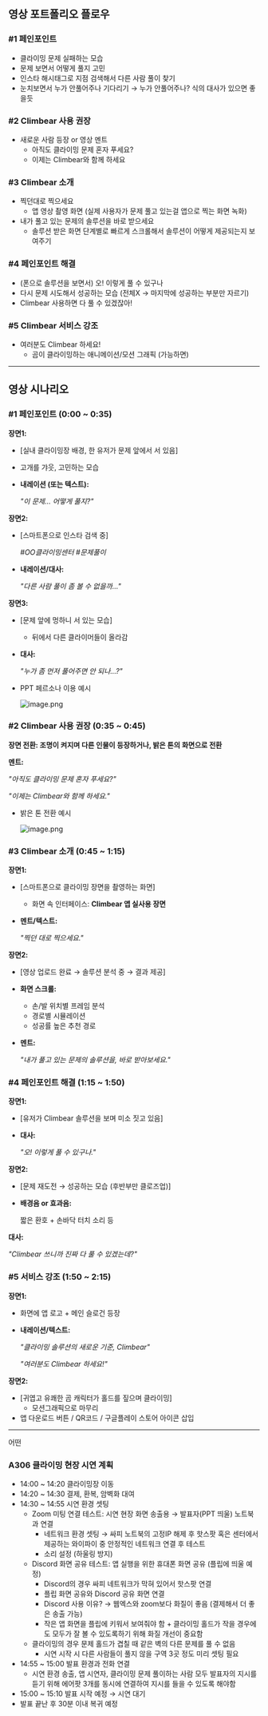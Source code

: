 
## 영상 포트폴리오 플로우

### #1 페인포인트

- 클라이밍 문제 실패하는 모습
- 문제 보면서 어떻게 풀지 고민
- 인스타 해시태그로 지점 검색해서 다른 사람 풀이 찾기
- 눈치보면서 누가 안풀어주나 기다리기 → 누가 안풀어주나? 식의 대사가 있으면 좋을듯

### #2 Climbear 사용 권장

- 새로운 사람 등장 or 영상 멘트
    - 아직도 클라이밍 문제 혼자 푸세요?
    - 이제는 Climbear와 함께 하세요

### #3 Climbear 소개

- 찍던대로 찍으세요
    - 앱 영상 촬영 화면 (실제 사용자가 문제 풀고 있는걸 앱으로 찍는 화면 녹화)
- 내가 풀고 있는 문제의 솔루션을 바로 받으세요
    - 솔루션 받은 화면 단계별로 빠르게 스크롤해서 솔루션이 어떻게 제공되는지 보여주기

### #4 페인포인트 해결

- (폰으로 솔루션을 보면서) 오! 이렇게 풀 수 있구나
- 다시 문제 시도해서 성공하는 모습 (전체X → 마지막에 성공하는 부분만 자르기)
- Climbear 사용하면 다 풀 수 있겠잖아!

### #5 Climbear 서비스 강조

- 여러분도 Climbear 하세요!
    - 곰이 클라이밍하는 애니메이션/모션 그래픽 (가능하면)

---

## 영상 시나리오

### **#1 페인포인트 (0:00 ~ 0:35)**

**장면1:**

- [실내 클라이밍장 배경, 한 유저가 문제 앞에서 서 있음]
- 고개를 갸웃, 고민하는 모습
- **내레이션 (또는 텍스트):**
    
    *"이 문제… 어떻게 풀지?"*
    

**장면2:**

- [스마트폰으로 인스타 검색 중]
    
    *#OO클라이밍센터 #문제풀이*
    
- **내레이션/대사:**
    
    *"다른 사람 풀이 좀 볼 수 없을까..."*
    

**장면3:**

- [문제 앞에 멍하니 서 있는 모습]
    - 뒤에서 다른 클라이머들이 올라감
- **대사:**
    
    *"누가 좀 먼저 풀어주면 안 되나…?"*
    

- PPT 페르소나 이용 예시
    
    ![image.png](attachment:c0886e36-42db-4114-aba5-f57b0f63a922:image.png)
    

### **#2 Climbear 사용 권장 (0:35 ~ 0:45)**

**장면 전환: 조명이 켜지며 다른 인물이 등장하거나, 밝은 톤의 화면으로 전환**

**멘트:**

*"아직도 클라이밍 문제 혼자 푸세요?"*

*"이제는 Climbear와 함께 하세요."*

- 밝은 톤 전환 예시
    
    ![image.png](attachment:c7a4290c-5712-419d-b332-97088cc3a870:image.png)
    

### **#3 Climbear 소개 (0:45 ~ 1:15)**

**장면1:**

- [스마트폰으로 클라이밍 장면을 촬영하는 화면]
    - 화면 속 인터페이스: **Climbear 앱 실사용 장면**
- **멘트/텍스트:**
    
    *"찍던 대로 찍으세요."*
    

**장면2:**

- [영상 업로드 완료 → 솔루션 분석 중 → 결과 제공]
- **화면 스크롤:**
    - 손/발 위치별 프레임 분석
    - 경로별 시뮬레이션
    - 성공률 높은 추천 경로
- **멘트:**
    
    *"내가 풀고 있는 문제의 솔루션을, 바로 받아보세요."*
    

### **#4 페인포인트 해결 (1:15 ~ 1:50)**

**장면1:**

- [유저가 Climbear 솔루션을 보며 미소 짓고 있음]
- **대사:**
    
    *"오! 이렇게 풀 수 있구나."*
    

**장면2:**

- [문제 재도전 → 성공하는 모습 (후반부만 클로즈업)]
- **배경음 or 효과음:**
    
    짧은 환호 + 손바닥 터치 소리 등
    

**대사:**

*"Climbear 쓰니까 진짜 다 풀 수 있겠는데?"*

### **#5 서비스 강조 (1:50 ~ 2:15)**

**장면1:**

- 화면에 앱 로고 + 메인 슬로건 등장
- **내레이션/텍스트:**
    
    *"클라이밍 솔루션의 새로운 기준, Climbear"*
    
    *"여러분도 Climbear 하세요!"*
    

**장면2:**

- [귀엽고 유쾌한 곰 캐릭터가 홀드를 짚으며 클라이밍]
    - 모션그래픽으로 마무리
- 앱 다운로드 버튼 / QR코드 / 구글플레이 스토어 아이콘 삽입

---

어떤 

### A306 클라이밍 현장 시연 계획

- 14:00 ~ 14:20 클라이밍장 이동
- 14:20 ~ 14:30 결제, 환복, 암벽화 대여
- 14:30 ~ 14:55 시연 환경 셋팅
    - Zoom 미팅 연결 테스트: 시연 현장 화면 송출용 → 발표자(PPT 띄울) 노트북과 연결
        - 네트워크 환경 셋팅 → 싸피 노트북의 고정IP 해제 후 핫스팟 혹은 센터에서 제공하는 와이파이 중 안정적인 네트워크 연결 후 테스트
        - 소리 설정 (하울링 방지)
    - Discord 화면 공유 테스트: 앱 실행을 위한 휴대폰 화면 공유 (플립에 띄울 예정)
        - Discord의 경우 싸피 네트워크가 막혀 있어서 핫스팟 연결
        - 플립 화면 공유와 Discord 공유 화면 연결
        - Discord 사용 이유? → 웹엑스와 zoom보다 화질이 좋음 (결제해서 더 좋은 송출 가능)
        - 작은 앱 화면을 플립에 키워서 보여줘야 함 + 클라이밍 홀드가 작을 경우에도 모두가 잘 볼 수 있도록하기 위해 화질 개선이 중요함
    - 클라이밍의 경우 문제 홀드가 겹칠 때 같은 벽의 다른 문제를 풀 수 없음
        - 시연 시작 시 다른 사람들이 풀지 않을 구역 3곳 정도 미리 셋팅 필요
- 14:55 ~ 15:00 발표 환경과 전화 연결
    - 시연 환경 송출, 앱 시연자, 클라이밍 문제 풀이하는 사람 모두 발표자의 지시를 듣기 위해 에어팟 3개를 동시에 연결하여 지시를 들을 수 있도록 해야함
- 15:00 ~ 15:10 발표 시작 예정 → 시연 대기
- 발표 끝난 후 30분 이내 복귀 예정
